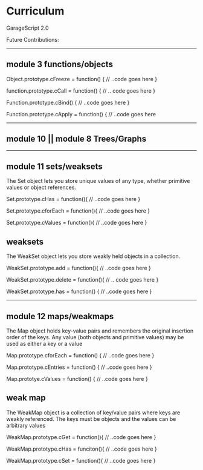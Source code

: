 # Curriculum

GarageScript 2.0

Future Contributions:



----------------
module 3 functions/objects
---------------




Object.prototype.cFreeze = function() {
  // ..code goes here
} 

function.prototype.cCall = function() {
  // .. code goes here
}

Function.prototype.cBind() {
  // ..code goes here
} 

Function.prototype.cApply = function() {
  // ..code goes here



----------------
module 10 || module 8 Trees/Graphs
----------------





----------------
module 11 sets/weaksets
----------------
The Set object lets you store unique values of any type,
whether primitive values or object references.






Set.prototype.cHas = function(){
  // ..code goes here
}

Set.prototype.cforEach = function(){
  // ..code goes here
}

Set.prototype.cValues = function(){
  // ..code goes here
}


weaksets
-------------
The WeakSet object lets you store weakly held objects in a collection.






WeakSet.prototype.add = function(){
  // ..code goes here
}

WeakSet.prototype.delete = function(){
  // .. code goes here
}

WeakSet.prototype.has = function() {
  // ..code goes here
}



----------------
module 12 maps/weakmaps
---------------
The Map object holds key-value pairs and remembers the 
original insertion order of the keys.
Any value (both objects and primitive values)
may be used as either a key or a value





Map.prototype.cforEach = function() {
  // ..code goes here
}

Map.prototype.cEntries = function() {
  // ..code goes here
}

Map.prototye.cValues = function() {
  // ..code goes here
}

weak map
----------
The WeakMap object is a collection of key/value pairs where keys are weakly referenced.
The keys must be objects and the values can be arbitrary values






WeakMap.prototype.cGet = function(){
  // ..code goes here
}

WeakMap.prototype.cHas = funciton(){
  // ..code goes here
}

WeakMap.prototype.cSet = function(){
  // ..code goes here
}
